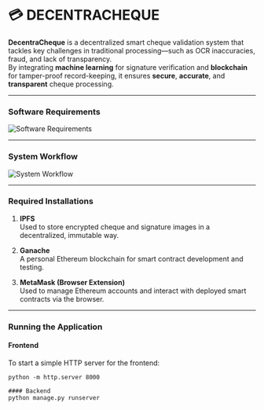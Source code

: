 # 💳 DECENTRACHEQUE

**DecentraCheque** is a decentralized smart cheque validation system that tackles key challenges in traditional processing—such as OCR inaccuracies, fraud, and lack of transparency.  
By integrating **machine learning** for signature verification and **blockchain** for tamper-proof record-keeping, it ensures **secure**, **accurate**, and **transparent** cheque processing.

---

### Software Requirements

![Software Requirements](https://github.com/user-attachments/assets/7a4c1a88-bf57-40a7-8e35-7c4a7f3c1795)

---

### System Workflow

![System Workflow](https://github.com/user-attachments/assets/3ecf7cb2-0c06-463a-8570-51bab35f99ad)

---

### Required Installations

1. **IPFS**  
   Used to store encrypted cheque and signature images in a decentralized, immutable way.

2. **Ganache**  
   A personal Ethereum blockchain for smart contract development and testing.

3. **MetaMask (Browser Extension)**  
   Used to manage Ethereum accounts and interact with deployed smart contracts via the browser.

---

### Running the Application

#### Frontend
To start a simple HTTP server for the frontend:
```
python -m http.server 8000

#### Backend
python manage.py runserver 


